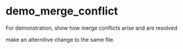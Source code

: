# demo_merge_conflict
For demonstration, show how merge conflicts arise and are resolved


make an alternitive change to the same file.